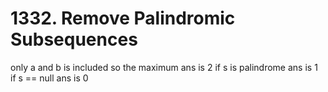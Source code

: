 # 1332. Remove Palindromic Subsequences
only a and b is included
so the maximum ans is 2
if s is palindrome ans is 1
if s == null ans is 0